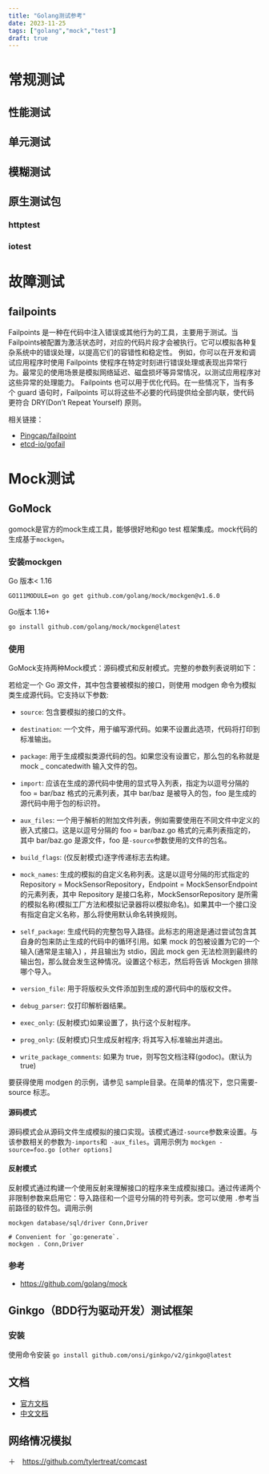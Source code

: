```yaml
---
title: "Golang测试参考"
date: 2023-11-25
tags: ["golang","mock","test"]
draft: true
---
```


# 常规测试

## 性能测试
## 单元测试
## 模糊测试
## 原生测试包
### httptest 
### iotest

# 故障测试
## failpoints
  Failpoints 是一种在代码中注入错误或其他行为的工具，主要用于测试。当Failpoints被配置为激活状态时，对应的代码片段才会被执行。它可以模拟各种复杂系统中的错误处理，以提高它们的容错性和稳定性。
例如，你可以在开发和调试应用程序时使用 Failpoints 使程序在特定时刻进行错误处理或表现出异常行为。最常见的使用场景是模拟网络延迟、磁盘损坏等异常情况，以测试应用程序对这些异常的处理能力。
Failpoints 也可以用于优化代码。在一些情况下，当有多个 guard 语句时，Failpoints 可以将这些不必要的代码提供给全部内联，使代码更符合 DRY(Don’t Repeat Yourself) 原则。

相关链接：
  - [Pingcap/failpoint](https://github.com/pingcap/failpoint)
  - [etcd-io/gofail](https://github.com/etcd-io/gofail)

# Mock测试
## GoMock

gomock是官方的mock生成工具，能够很好地和go test 框架集成。mock代码的生成基于`mockgen`。

### 安装mockgen
Go 版本< 1.16
```
GO111MODULE=on go get github.com/golang/mock/mockgen@v1.6.0
```
Go版本 1.16+
```bash
go install github.com/golang/mock/mockgen@latest
```

### 使用

GoMock支持两种Mock模式：源码模式和反射模式。完整的参数列表说明如下：

若给定一个 Go 源文件，其中包含要被模拟的接口，则使用 modgen 命令为模拟类生成源代码。它支持以下参数:

- `source`: 包含要模拟的接口的文件。

- `destination`: 一个文件，用于编写源代码。如果不设置此选项，代码将打印到标准输出。

- `package`: 用于生成模拟类源代码的包。如果您没有设置它，那么包的名称就是 mock _ concatedwith 输入文件的包。

- `import`: 应该在生成的源代码中使用的显式导入列表，指定为以逗号分隔的 foo = bar/baz 格式的元素列表，其中 bar/baz 是被导入的包，foo 是生成的源代码中用于包的标识符。

- `aux_files`: 一个用于解析的附加文件列表，例如需要使用在不同文件中定义的嵌入式接口。这是以逗号分隔的 foo = bar/baz.go 格式的元素列表指定的，其中 bar/baz.go 是源文件，foo 是`-source`参数使用的文件的包名。

- `build_flags`: (仅反射模式)逐字传递标志去构建。

- `mock_names`: 生成的模拟的自定义名称列表。这是以逗号分隔的形式指定的 Repository = MockSensorRepository，Endpoint = MockSensorEndpoint 的元素列表，其中 Repository 是接口名称，MockSensorRepository 是所需的模拟名称(模拟工厂方法和模拟记录器将以模拟命名)。如果其中一个接口没有指定自定义名称，那么将使用默认命名转换规则。

- `self_package`: 生成代码的完整包导入路径。此标志的用途是通过尝试包含其自身的包来防止生成的代码中的循环引用。如果 mock 的包被设置为它的一个输入(通常是主输入) ，并且输出为 stdio，因此 mock gen 无法检测到最终的输出包，那么就会发生这种情况。设置这个标志，然后将告诉 Mockgen 排除哪个导入。

- `version_file`: 用于将版权头文件添加到生成的源代码中的版权文件。

- `debug_parser`: 仅打印解析器结果。

- `exec_only`: (反射模式)如果设置了，执行这个反射程序。

- `prog_only`: (反射模式)只生成反射程序; 将其写入标准输出并退出。

- `write_package_comments`: 如果为 true，则写包文档注释(godoc)。(默认为 true)

要获得使用 modgen 的示例，请参见 sample目录。在简单的情况下，您只需要-source 标志。

#### 源码模式

源码模式会从源码文件生成模拟的接口实现。该模式通过`-source`参数来设置。与该参数相关的参数为`-imports`和` -aux_files`。调用示例为 `mockgen -source=foo.go [other options]`

#### 反射模式

反射模式通过构建一个使用反射来理解接口的程序来生成模拟接口。通过传递两个非限制参数来启用它：导入路径和一个逗号分隔的符号列表。您可以使用 `.`参考当前路径的软件包。调用示例 

```
mockgen database/sql/driver Conn,Driver

# Convenient for `go:generate`.
mockgen . Conn,Driver
```

### 参考

+ https://github.com/golang/mock

## Ginkgo（BDD行为驱动开发）测试框架
### 安装
使用命令安装 `go install github.com/onsi/ginkgo/v2/ginkgo@latest`
## 文档
+ [官方文档](https://onsi.github.io/ginkgo/)
+ [中文文档](https://www.ginkgo.wiki)
##  网络情况模拟
＋　https://github.com/tylertreat/comcast